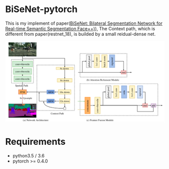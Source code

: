 # BiSeNet-pytorch

This is my implement of paper([BiSeNet: Bilateral Segmentation Network for Real-time Semantic Segmentation
Face++)](https://arxiv.org/pdf/1808.00897.pdf)), The Context path, which is different from paper(restnet_18), is builded by a small reidual-dense net.


![BiSeNet](https://github.com/lizhengwei1992/BiSeNet-pytorch/raw/master/BiSeNet.png)



# Requirements
- python3.5 / 3.6
- pytorch >= 0.4.0
